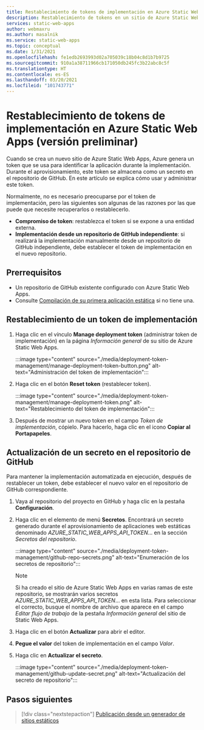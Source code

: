 ```yaml
---
title: Restablecimiento de tokens de implementación en Azure Static Web Apps (versión preliminar)
description: Restablecimiento de tokens en un sitio de Azure Static Web Apps
services: static-web-apps
author: webmaxru
ms.author: masalnik
ms.service: static-web-apps
ms.topic: conceptual
ms.date: 1/31/2021
ms.openlocfilehash: fe1edb2693993d02a705039c18b04c8d1b7b9725
ms.sourcegitcommit: 910a1a38711966cb171050db245fc3b22abc8c5f
ms.translationtype: HT
ms.contentlocale: es-ES
ms.lasthandoff: 03/20/2021
ms.locfileid: "101743771"
---
```

# <a name="reset-deployment-tokens-in-azure-static-web-apps-preview"></a>Restablecimiento de tokens de implementación en Azure Static Web Apps (versión preliminar)

Cuando se crea un nuevo sitio de Azure Static Web Apps, Azure genera un token que se usa para identificar la aplicación durante la implementación. Durante el aprovisionamiento, este token se almacena como un secreto en el repositorio de GitHub. En este artículo se explica cómo usar y administrar este token.

Normalmente, no es necesario preocuparse por el token de implementación, pero las siguientes son algunas de las razones por las que puede que necesite recuperarlos o restablecerlo.

* **Compromiso de token**: restablezca el token si se expone a una entidad externa.
* **Implementación desde un repositorio de GitHub independiente**: si realizará la implementación manualmente desde un repositorio de GitHub independiente, debe establecer el token de implementación en el nuevo repositorio.

## <a name="prerequisites"></a>Prerrequisitos

- Un repositorio de GitHub existente configurado con Azure Static Web Apps.
- Consulte [Compilación de su primera aplicación estática](getting-started.md) si no tiene una.

## <a name="reset-a-deployment-token"></a>Restablecimiento de un token de implementación

1. Haga clic en el vínculo **Manage deployment token** (administrar token de implementación) en la página _Información general_ de su sitio de Azure Static Web Apps.

    :::image type="content" source="./media/deployment-token-management/manage-deployment-token-button.png" alt-text="Administración del token de implementación":::

1. Haga clic en el botón **Reset token** (restablecer token).

    :::image type="content" source="./media/deployment-token-management/manage-deployment-token.png" alt-text="Restablecimiento del token de implementación":::

1. Después de mostrar un nuevo token en el campo _Token de implementación_, cópielo. Para hacerlo, haga clic en el icono **Copiar al Portapapeles**.


## <a name="update-a-secret-in-the-github-repository"></a>Actualización de un secreto en el repositorio de GitHub

Para mantener la implementación automatizada en ejecución, después de restablecer un token, debe establecer el nuevo valor en el repositorio de GitHub correspondiente.

1. Vaya al repositorio del proyecto en GitHub y haga clic en la pestaña **Configuración**.
1. Haga clic en el elemento de menú **Secretos**. Encontrará un secreto generado durante el aprovisionamiento de aplicaciones web estáticas denominado _AZURE_STATIC_WEB_APPS_API_TOKEN_... en la sección _Secretos del repositorio_.

    :::image type="content" source="./media/deployment-token-management/github-repo-secrets.png" alt-text="Enumeración de los secretos de repositorio":::

    > [!NOTE]
    > Si ha creado el sitio de Azure Static Web Apps en varias ramas de este repositorio, se mostrarán varios secretos _AZURE_STATIC_WEB_APPS_API_TOKEN_... en esta lista. Para seleccionar el correcto, busque el nombre de archivo que aparece en el campo _Editar flujo de trabajo_ de la pestaña _Información general_ del sitio de Static Web Apps.

1. Haga clic en el botón **Actualizar** para abrir el editor.
1. **Pegue el valor** del token de implementación en el campo _Valor_.
1. Haga clic en **Actualizar el secreto**.

    :::image type="content" source="./media/deployment-token-management/github-update-secret.png" alt-text="Actualización del secreto de repositorio":::

## <a name="next-steps"></a>Pasos siguientes

> [!div class="nextstepaction"]
> [Publicación desde un generador de sitios estáticos](publish-gatsby.md)
